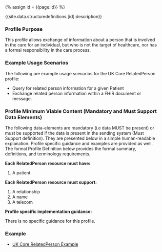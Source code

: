 
{% assign id = {{page.id}} %}

{{site.data.structuredefinitions.[id].description}}

<!-- end TOC -->
### Profile Purpose ###

This profile allows exchange of information about a person that is involved in the care for an individual, but who is not the target of healthcare, nor has a formal responsibility in the care process.
### Example Usage Scenarios ###

The following are example usage scenarios for the UK Core RelatedPerson profile:

- Query for related person information for a given Patient
- Exchange related person information within a FHIR document or message.

### Profile Minimum Viable Content (Mandatory and Must Support Data Elements) ###

The following data-elements are mandatory (i.e data MUST be present) or must be supported if the data is present in the sending system (Must Support definition). They are presented below in a simple human-readable explanation. Profile specific guidance and examples are provided as well. The formal Profile Definition below provides the formal summary, definitions, and terminology requirements.

**Each RelatedPerson resource must have:**

1. A patient

**Each RelatedPerson resource must support:**

1. A relationship
2. A name
3. A telecom

**Profile specific implementation guidance:**

There is no specific guidance for this profile.

### Example ###

- [UK Core RelatedPerson Example](UKCore-RelatedPerson-Example.html)

